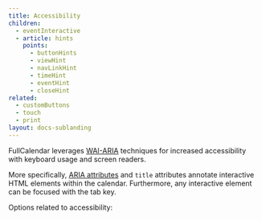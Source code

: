 ```yaml
---
title: Accessibility
children:
  - eventInteractive
  - article: hints
    points:
      - buttonHints
      - viewHint
      - navLinkHint
      - timeHint
      - eventHint
      - closeHint
related:
  - customButtons
  - touch
  - print
layout: docs-sublanding
---
```


FullCalendar leverages [WAI-ARIA](https://www.w3.org/WAI/standards-guidelines/aria/) techniques for increased accessibility with keyboard usage and screen readers.

More specifically, [ARIA attributes](https://developer.mozilla.org/en-US/docs/Web/Accessibility/ARIA) and `title` attributes annotate interactive HTML elements within the calendar. Furthermore, any interactive element can be focused with the tab key.

Options related to accessibility:
